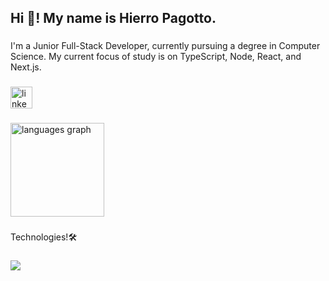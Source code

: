 <h2 align="left">Hi 👋! My name is Hierro Pagotto.</h2>

###

<p align="left">I'm a Junior Full-Stack Developer, currently pursuing a degree in Computer Science. My current focus of study is on TypeScript, Node, React, and Next.js.</p>

###

<div align="left">
  <a href="https://www.linkedin.com/in/hierro-reino-pagotto-92ab482bb/" target="_blank">
    <img src="https://img.shields.io/static/v1?message=LinkedIn&logo=linkedin&label=&color=0077B5&logoColor=white&labelColor=&style=for-the-badge" height="35" alt="linkedin logo"  />
  </a>
  
###
  <div align="left">
  <img src="https://github-readme-stats.vercel.app/api/top-langs?username=HierroPagotto&locale=en&hide_title=false&layout=compact&card_width=320&langs_count=5&theme=dracula&hide_border=false&order=2" height="150" alt="languages graph"  />
</div>

###

<p align="left">Technologies!🛠</p>

###

<div>
    <p align="left">
        <a href="https://skillicons.dev">
            <img src="https://skillicons.dev/icons?i=javascript,typescript,nodejs,react,nextjs,python,ruby,rails,php,laravel,mysql,figma,postman"/>
        </a>
    </p>
</div>

###
